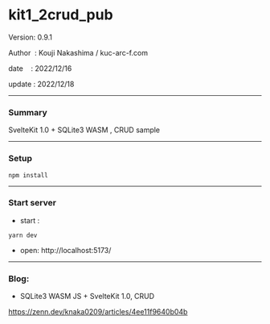 ﻿# kit1_2crud_pub

 Version: 0.9.1

 Author  : Kouji Nakashima / kuc-arc-f.com

 date    : 2022/12/16

 update  : 2022/12/18
 
***
### Summary

SvelteKit 1.0 + SQLite3 WASM , CRUD sample

***
### Setup

```
npm install
```

***
### Start server
* start :

```
yarn dev
```

* open: http://localhost:5173/

***
### Blog:

* SQLite3 WASM JS + SvelteKit 1.0, CRUD 

https://zenn.dev/knaka0209/articles/4ee11f9640b04b
